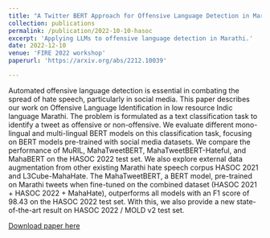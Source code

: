 ```yaml
---
title: "A Twitter BERT Approach for Offensive Language Detection in Marathi"
collection: publications
permalink: /publication/2022-10-10-hasoc
excerpt: 'Applying LLMs to offensive language detection in Marathi.'
date: 2022-12-10
venue: 'FIRE 2022 workshop'
paperurl: 'https://arxiv.org/abs/2212.10039'

---
```


Automated offensive language detection is essential in combating the spread of hate speech, particularly in social media. This paper describes our work on Offensive Language Identification in low resource Indic language Marathi. The problem is formulated as a text classification task to identify a tweet as offensive or non-offensive. We evaluate different mono-lingual and multi-lingual BERT models on this classification task, focusing on BERT models pre-trained with social media datasets. We compare the performance of MuRIL, MahaTweetBERT, MahaTweetBERT-Hateful, and MahaBERT on the HASOC 2022 test set. We also explore external data augmentation from other existing Marathi hate speech corpus HASOC 2021 and L3Cube-MahaHate. The MahaTweetBERT, a BERT model, pre-trained on Marathi tweets when fine-tuned on the combined dataset (HASOC 2021 + HASOC 2022 + MahaHate), outperforms all models with an F1 score of 98.43 on the HASOC 2022 test set. With this, we also provide a new state-of-the-art result on HASOC 2022 / MOLD v2 test set.

[Download paper here](https://arxiv.org/pdf/2212.10039.pdf)
